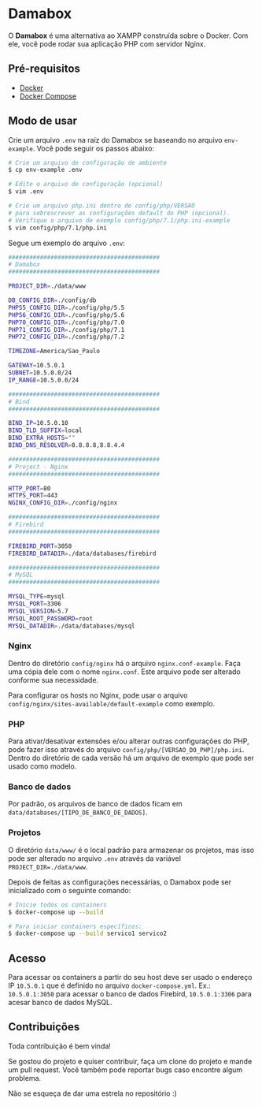 # Damabox

O **Damabox** é uma alternativa ao XAMPP construída sobre o Docker. Com ele, você pode rodar sua aplicação PHP com servidor Nginx.

## Pré-requisitos

- [Docker](https://docs.docker.com/install/)
- [Docker Compose](https://docs.docker.com/compose/)

## Modo de usar

Crie um arquivo `.env` na raíz do Damabox se baseando no arquivo `env-example`. Você pode seguir os passos abaixo:

``` bash
# Crie um arquivo de configuração de ambiente
$ cp env-example .env

# Edite o arquivo de configuração (opcional)
$ vim .env

# Crie um arquivo php.ini dentro de config/php/VERSAO
# para sobrescrever as configurações default do PHP (opcional).
# Verifique o arquivo de exemplo config/php/7.1/php.ini-example
$ vim config/php/7.1/php.ini

```

Segue um exemplo do arquivo `.env`:

```bash
###########################################
# Damabox
###########################################

PROJECT_DIR=./data/www

DB_CONFIG_DIR=./config/db
PHP55_CONFIG_DIR=./config/php/5.5
PHP56_CONFIG_DIR=./config/php/5.6
PHP70_CONFIG_DIR=./config/php/7.0
PHP71_CONFIG_DIR=./config/php/7.1
PHP72_CONFIG_DIR=./config/php/7.2

TIMEZONE=America/Sao_Paulo

GATEWAY=10.5.0.1
SUBNET=10.5.0.0/24
IP_RANGE=10.5.0.0/24

###########################################
# Bind
###########################################

BIND_IP=10.5.0.10
BIND_TLD_SUFFIX=local
BIND_EXTRA_HOSTS=""
BIND_DNS_RESOLVER=8.8.8.8,8.8.4.4

###########################################
# Project - Nginx
###########################################

HTTP_PORT=80
HTTPS_PORT=443
NGINX_CONFIG_DIR=./config/nginx

###########################################
# Firebird
###########################################

FIREBIRD_PORT=3050
FIREBIRD_DATADIR=./data/databases/firebird

###########################################
# MySQL
###########################################

MYSQL_TYPE=mysql
MYSQL_PORT=3306
MYSQL_VERSION=5.7
MYSQL_ROOT_PASSWORD=root
MYSQL_DATADIR=./data/databases/mysql
```

### Nginx

Dentro do diretório `config/nginx` há o arquivo `nginx.conf-example`. Faça uma cópia dele com o nome `nginx.conf`. Este arquivo pode ser alterado conforme sua necessidade.

Para configurar os hosts no Nginx, pode usar o arquivo `config/nginx/sites-available/default-example` como exemplo.

### PHP

Para ativar/desativar extensões e/ou alterar outras configurações do PHP, pode fazer isso através do arquivo `config/php/[VERSAO_DO_PHP]/php.ini`. Dentro do diretório de cada versão há um arquivo de exemplo que pode ser usado como modelo.

### Banco de dados

Por padrão, os arquivos de banco de dados ficam em `data/databases/[TIPO_DE_BANCO_DE_DADOS]`.

### Projetos

O diretório `data/www/` é o local padrão para armazenar os projetos, mas isso pode ser alterado no arquivo `.env` através da variável `PROJECT_DIR=./data/www`.

Depois de feitas as configurações necessárias, o Damabox pode ser inicializado com o seguinte comando:

```bash
# Inicie todos os containers
$ docker-compose up --build

# Para iniciar containers específicos:
$ docker-compose up --build servico1 servico2
```

## Acesso

Para acessar os containers a partir do seu host deve ser usado o endereço IP `10.5.0.1` que é definido no arquivo `docker-compose.yml`. Ex.: `10.5.0.1:3050` para acessar o banco de dados Firebird, `10.5.0.1:3306` para acesar banco de dados MySQL.

## Contribuições

Toda contribuição é bem vinda!

Se gostou do projeto e quiser contribuir, faça um clone do projeto e mande um pull request. Você também pode reportar bugs caso encontre algum problema.

Não se esqueça de dar uma estrela no repositório :)

